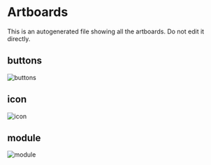 # Artboards

This is an autogenerated file showing all the artboards. Do not edit it directly.

## buttons 

![buttons ](./.exportedArtboards/basiccard/buttons%20)


## icon 

![icon ](./.exportedArtboards/basiccard/icon%20)


## module 

![module ](./.exportedArtboards/basiccard/module%20)

